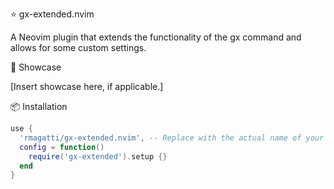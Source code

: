 ⭐ gx-extended.nvim

A Neovim plugin that extends the functionality of the gx command and allows for some custom settings.

🚀 Showcase

[Insert showcase here, if applicable.]

📦 Installation

```lua
use {
  'rmagatti/gx-extended.nvim', -- Replace with the actual name of your plugin.
  config = function()
    require('gx-extended').setup {}
  end
}
```

